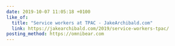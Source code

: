 ```yaml
---
date: 2019-10-07 11:05:18 +0100
like_of:
  title: "Service workers at TPAC - JakeArchibald.com"
  link: https://jakearchibald.com/2019/service-workers-tpac/
posting_method: https://omnibear.com
---
```

